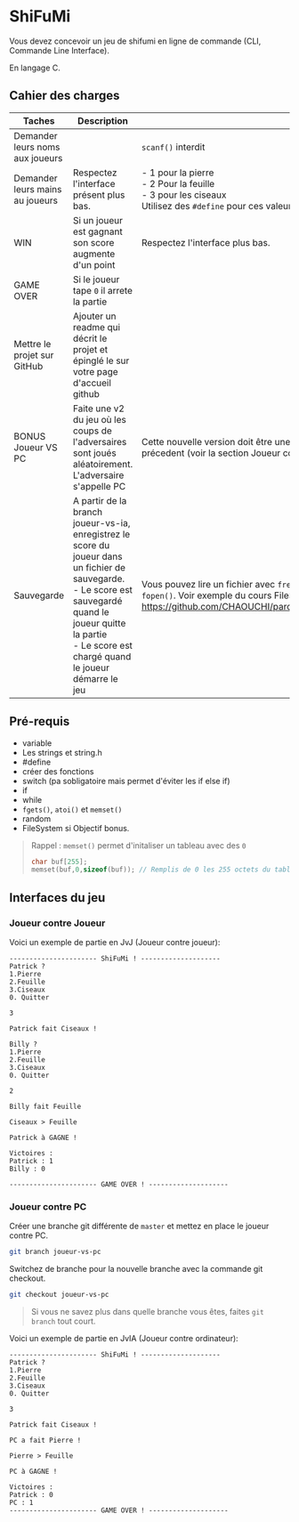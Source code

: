 # ShiFuMi

Vous devez concevoir un jeu de shifumi en ligne de commande (CLI, Commande Line Interface).

En langage C.

## Cahier des charges

|Taches|Description|Contraintes|
|-|-|-|
|Demander leurs noms aux joueurs||`scanf()` interdit|
|Demander leurs mains au joueurs|Respectez l'interface présent plus bas.|- 1 pour la pierre <br> - 2 Pour la feuille <br> - 3 pour les ciseaux <br> Utilisez des `#define` pour ces valeurs dans votre code|
| WIN | Si un joueur est gagnant son score augmente d'un point | Respectez l'interface plus bas.|
| GAME OVER | Si le joueur tape `0`  il arrete la partie|
| Mettre le projet sur GitHub| Ajouter un readme qui décrit le projet et épinglé le sur votre page d'accueil github|
|BONUS Joueur VS PC | Faite une v2 du jeu où les coups de l'adversaires sont joués aléatoirement. L'adversaire s'appelle PC| Cette nouvelle version doit être une branche git séparé pour ne pas casser votre travail précedent (voir la section Joueur contre PC)|
|Sauvegarde|A partir de la branch joueur-vs-ia, enregistrez le score du joueur dans un fichier de sauvegarde.<br> - Le score est sauvegardé quand le joueur quitte la partie <br> - Le score est chargé quand le joueur démarre le jeu| Vous pouvez lire un fichier avec `fread()` et écrire un fichier avec la fonction `fprintf()` et `fopen()`. Voir exemple du cours FileSystem : https://github.com/CHAOUCHI/parcours_cda/blob/master/Langage%20C/FileSysytem.md

## Pré-requis
- variable
- Les strings et string.h
- #define
- créer des fonctions
- switch (pa sobligatoire mais permet d'éviter les if else if)
- if
- while
- `fgets()`, `atoi()` et `memset()`
- random
- FileSystem si Objectif bonus.

> Rappel : `memset()` permet d'initaliser un tableau avec des `0`
>```c
>char buf[255];
>memset(buf,0,sizeof(buf)); // Remplis de 0 les 255 octets du tableau buf
>```
## Interfaces du jeu
### Joueur contre Joueur

Voici un exemple de partie en JvJ (Joueur contre joueur):
```
---------------------- ShiFuMi ! --------------------
Patrick ?
1.Pierre
2.Feuille
3.Ciseaux
0. Quitter

3

Patrick fait Ciseaux !

Billy ?
1.Pierre
2.Feuille
3.Ciseaux
0. Quitter

2 

Billy fait Feuille

Ciseaux > Feuille

Patrick à GAGNE !

Victoires :
Patrick : 1
Billy : 0

---------------------- GAME OVER ! --------------------
```

### Joueur contre PC

Créer une branche git différente de `master` et mettez en place le joueur contre PC.

```bash
git branch joueur-vs-pc
```

Switchez de branche pour la nouvelle branche avec la commande git checkout.

```bash
git checkout joueur-vs-pc
```

> Si vous ne savez plus dans quelle branche vous êtes, faites `git branch` tout court.

Voici un exemple de partie en JvIA (Joueur contre ordinateur):

```
---------------------- ShiFuMi ! --------------------
Patrick ?
1.Pierre
2.Feuille
3.Ciseaux
0. Quitter

3

Patrick fait Ciseaux !

PC a fait Pierre !

Pierre > Feuille

PC à GAGNE !

Victoires :
Patrick : 0
PC : 1
---------------------- GAME OVER ! --------------------
```


